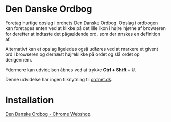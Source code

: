 # Den Danske Ordbog
Foretag hurtige opslag i ordnets Den Danske Ordbog. Opslag i ordbogen kan foretages enten ved at klikke på det lille ikon i højre hjørne af browseren for derefter at indtaste det pågældende ord, som der ønskes en definition af.

Alternativt kan et opslag ligeledes også udføres ved at markere et givent ord i browseren og dernæst højreklikke på ordet og slå ordet op derigennem. 

Ydermere kan udvidelsen åbnes ved at trykke **Ctrl + Shift + U**.

Denne udvidelse har ingen tilknytning til [ordnet.dk](http://ordnet.dk/ddo).

# Installation
[Den Danske Ordbog - Chrome Webshop](https://chrome.google.com/webstore/detail/dbpdoikeilkcgfhlihaajhlkiflfhopc).